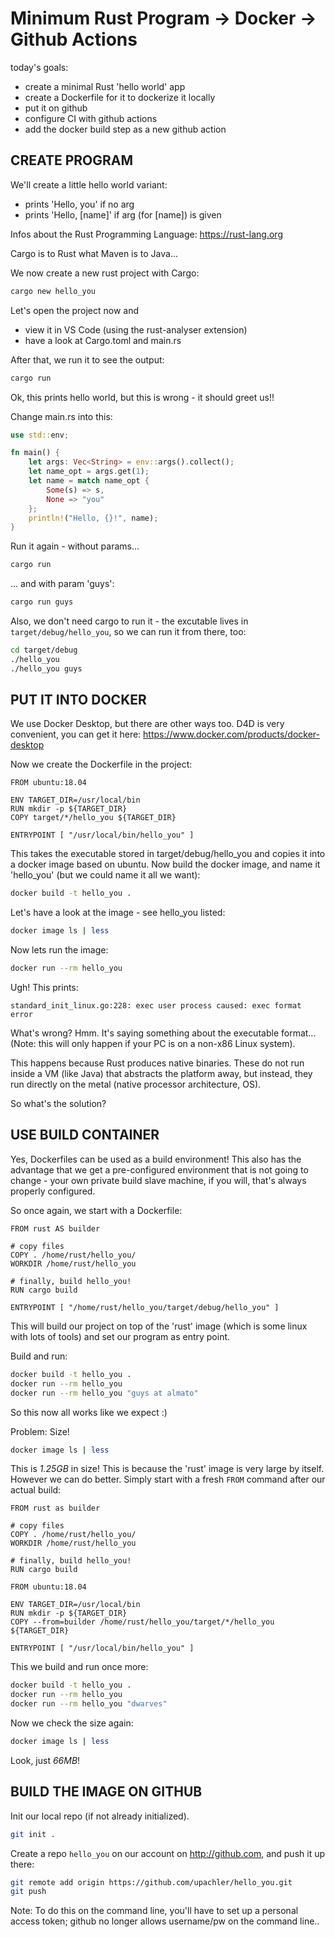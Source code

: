 # Minimum Rust Program -> Docker -> Github Actions

today's goals:
* create a minimal Rust 'hello world' app
* create a Dockerfile for it to dockerize it locally
* put it on github
* configure CI with github actions
* add the docker build step as a new github action


## CREATE PROGRAM

We'll create a little hello world variant:
* prints 'Hello, you' if no arg
* prints 'Hello, [name]' if arg (for [name]) is given

Infos about the Rust Programming Language: https://rust-lang.org


Cargo is to Rust what Maven is to Java...

We now create a new rust project with Cargo:

```bash
cargo new hello_you
```

Let's open the project now and
* view it in VS Code (using the rust-analyser extension)
* have a look at Cargo.toml and main.rs

After that, we run it to see the output:
```bash
cargo run
```

Ok, this prints hello world, but this is wrong - it should greet us!!

Change main.rs into this:
```rust
use std::env;

fn main() {
    let args: Vec<String> = env::args().collect();
    let name_opt = args.get(1);
    let name = match name_opt {
        Some(s) => s,
        None => "you"
    };
    println!("Hello, {}!", name);
}
```

Run it again - without params...
```bash
cargo run
```
... and with param 'guys':
```bash
cargo run guys
```

Also, we don't need cargo to run it - the excutable lives in `target/debug/hello_you`, so we can run it from there, too:

```bash
cd target/debug
./hello_you
./hello_you guys
```

## PUT IT INTO DOCKER
We use Docker Desktop, but there are other ways too. D4D is very convenient, you can get it here: https://www.docker.com/products/docker-desktop

Now we create the Dockerfile in the project:

```docker
FROM ubuntu:18.04

ENV TARGET_DIR=/usr/local/bin
RUN mkdir -p ${TARGET_DIR}
COPY target/*/hello_you ${TARGET_DIR}

ENTRYPOINT [ "/usr/local/bin/hello_you" ]
```

This takes the executable stored in target/debug/hello_you and copies it into a docker image based on ubuntu.
Now build the docker image, and name it 'hello_you' (but we could name it all we want):

```bash
docker build -t hello_you .
```

Let's have a look at the image - see hello_you listed:
```bash
docker image ls | less
```

Now lets run the image:
```bash
docker run --rm hello_you
```

Ugh! This prints:
```
standard_init_linux.go:228: exec user process caused: exec format error
```

What's wrong? Hmm. It's saying something about the executable format... (Note: this will only happen if your PC is on a non-x86 Linux system).

This happens because Rust produces native binaries. These do not run inside a VM (like Java) that abstracts the platform away, but instead, they run directly on the metal (native processor architecture, OS).

So what's the solution?


## USE BUILD CONTAINER 
Yes, Dockerfiles can be used as a build environment! This also has the advantage that we get a pre-configured environment that is not going to change - your own private build slave machine, if you will, that's always properly configured. 

So once again, we start with a Dockerfile:
```docker
FROM rust AS builder

# copy files
COPY . /home/rust/hello_you/
WORKDIR /home/rust/hello_you

# finally, build hello_you!
RUN cargo build

ENTRYPOINT [ "/home/rust/hello_you/target/debug/hello_you" ]
```
This will build our project on top of the 'rust' image (which is some linux with lots of tools) and set our program as entry point.

Build and run:
```bash
docker build -t hello_you .
docker run --rm hello_you
docker run --rm hello_you "guys at almato"
```

So this now all works like we expect :)

Problem: Size!

```bash
docker image ls | less
```
This is _1.25GB_ in size! This is because the 'rust' image is very large by itself. However we can do better. Simply start with a fresh `FROM` command after our actual build:

```docker
FROM rust as builder

# copy files
COPY . /home/rust/hello_you/
WORKDIR /home/rust/hello_you

# finally, build hello_you!
RUN cargo build

FROM ubuntu:18.04

ENV TARGET_DIR=/usr/local/bin
RUN mkdir -p ${TARGET_DIR}
COPY --from=builder /home/rust/hello_you/target/*/hello_you ${TARGET_DIR}

ENTRYPOINT [ "/usr/local/bin/hello_you" ]
```

This we build and run once more:

```bash
docker build -t hello_you .
docker run --rm hello_you
docker run --rm hello_you "dwarves"
```

Now we check the size again:
```bash
docker image ls | less
```
Look, just _66MB_!


## BUILD THE IMAGE ON GITHUB

Init our local repo (if not already initialized).
```bash
git init .
```

Create a repo `hello_you` on our account on http://github.com, and push it up there:
```bash
git remote add origin https://github.com/upachler/hello_you.git
git push
```

Note: To do this on the command line, you'll have to set up a personal access token; github no longer allows username/pw on the command line..


